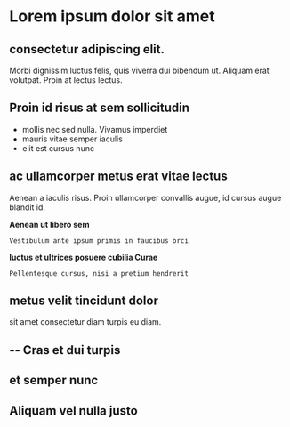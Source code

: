 # Lorem ipsum dolor sit amet
## consectetur adipiscing elit.

Morbi dignissim luctus felis, quis viverra dui bibendum ut. Aliquam erat volutpat. Proin at lectus lectus.

## Proin id risus at sem sollicitudin
+ mollis nec sed nulla. Vivamus imperdiet
+ mauris vitae semper iaculis
+ elit est cursus nunc

## ac ullamcorper metus erat vitae lectus
Aenean a iaculis risus. Proin ullamcorper convallis augue, id cursus augue blandit id.

**Aenean ut libero sem**

    Vestibulum ante ipsum primis in faucibus orci
  
**luctus et ultrices posuere cubilia Curae**

    Pellentesque cursus, nisi a pretium hendrerit

## metus velit tincidunt dolor

sit amet consectetur diam turpis eu diam.

--
Cras et dui turpis
--
et semper nunc
--
Aliquam vel nulla justo
--

